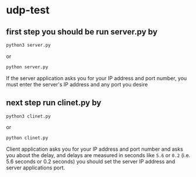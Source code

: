 # udp-test
## first step you should be run server.py by 
```bash
python3 server.py
```
or
```bash
python server.py
```
If the server application asks you for your IP address and port number, you must enter the server's IP address and any port you desire


## next step run clinet.py by 
```bash
python3 clinet.py
```
or
```bash
python clinet.py
```
Client application asks you for your IP address and port number and asks you about the delay, and delays are measured in seconds like ```5.6``` or ```0.2``` (i.e. 5.6 seconds or 0.2 seconds) you should set the server IP address and server applications port.
